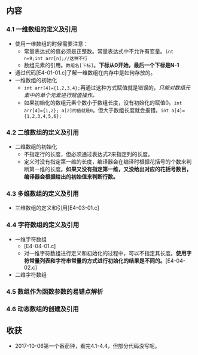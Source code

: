 

##  内容
###  4.1 一维数组的定义及引用
+ 使用一维数组的时候需要注意：
    + 常量表达式的值必须是正整数。常量表达式中不允许有变量。`int n=9;int arr[n];//这种不行`
    + 数组元素的引用。`数组名[下标]`。**下标从0开始，最后一个下标是N-1**
+ 通过代码[E4-01-01.c]了解一维数组在内存中是如何存放的。
+ 一维数组的初始化
    + `int arr[4]={1,2,3,4};`再通过这种方式赋值就是错误的，*只能对数组元素中的单个元素进行赋值操作。*
    + 如果初始化的数组元素个数小于数组长度，没有初始化的赋值0。`int arr[4]={1,2}; a[2]的值就是0`。但大于数组长度就会报错。`int a[4]={1,2,3,4,5,6};`

###  4.2 二维数组的定义及引用
+ 二维数组的初始化
    + 不指定行的长度，但必须通过表达式2来指定列的长度。
    + 定义时没有指定第一维的长度，编译器会在编译时根据花括号的个数来判断第一维的长度。**如果又没有指定第一维，又没给出对应的花括号数目，编译器会根据给出的初始值来判断行数。**

###  4.3 多维数组的定义及引用
+ 三维数组的定义和引用[E4-03-01.c]

###  4.4 字符数组的定义及引用
+ 一维字符数组
    + [E4-04-01.c]
    + 对一维字符数组进行定义和初始化的过程中，可以不指定其长度。**使用字符常量列表和字符串常量的方式进行初始化的结果是不同的。**[E4-04-02.c]
+ 二维字符数组

###  4.5 数组作为函数参数的易错点解析


###  4.6 动态数组的创建及引用


##  收获 
+ 2017-10-06第一个番茄钟，看完4.1-4.4，但部分代码没写呢。